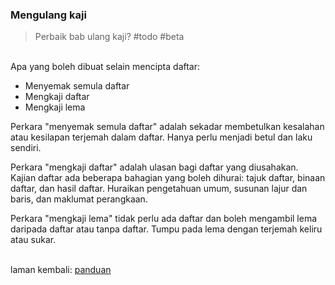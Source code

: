 ---
---

### Mengulang kaji

> Perbaik bab ulang kaji? #todo #beta

&nbsp;  
Apa yang boleh dibuat selain mencipta daftar:

- Menyemak semula daftar
- Mengkaji daftar
- Mengkaji lema

Perkara "menyemak semula daftar" adalah sekadar membetulkan
kesalahan atau kesilapan terjemah dalam daftar. Hanya perlu
menjadi betul dan laku sendiri.

Perkara "mengkaji daftar" adalah ulasan bagi daftar yang
diusahakan. Kajian daftar ada beberapa bahagian yang boleh
dihurai: tajuk daftar, binaan daftar, dan hasil daftar.
Huraikan pengetahuan umum, susunan lajur dan baris, dan
maklumat perangkaan.

Perkara "mengkaji lema" tidak perlu ada daftar dan boleh
mengambil lema daripada daftar atau tanpa daftar. Tumpu
pada lema dengan terjemah keliru atau sukar.

&nbsp;  
laman kembali: [panduan][0]

  [0]: ../index.md
